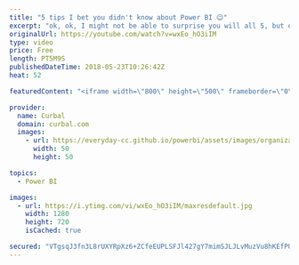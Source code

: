 ```yaml
---
title: "5 tips I bet you didn't know about Power BI 😉"
excerpt: "ok, ok, I might not be able to surprise you will all 5, but did I manage to show you at least one you didn't know?  So in this video I am going to show you 5 tips i bet you didn't know about Power BI.   Looking for a download file? Go to our Download Center: https://curbal.com/donwload-center  SUBSCRIBE"
originalUrl: https://youtube.com/watch?v=wxEo_hO3iIM
type: video
price: Free
length: PT5M9S
publishedDateTime: 2018-05-23T10:26:42Z
heat: 52

featuredContent: "<iframe width=\"800\" height=\"500\" frameborder=\"0\" src=\"https://www.youtube.com/embed/wxEo_hO3iIM\" allow=\"accelerometer; autoplay; encrypted-media; gyroscope; picture-in-picture\" allowfullscreen></iframe>"

provider:
  name: Curbal
  domain: curbal.com
  images:
    - url: https://everyday-cc.github.io/powerbi/assets/images/organizations/curbal.com-50x50.jpg
      width: 50
      height: 50

topics:
  - Power BI

images:
  - url: https://i.ytimg.com/vi/wxEo_hO3iIM/maxresdefault.jpg
    width: 1280
    height: 720
    isCached: true

secured: "VTgsqJ3fn3L8rUXYRpXz6+ZCfeEUPLSFJl427gY7mimSJLJLvMuzVu8hKEfPUNNZ9SCGj2KRBTmg/j15vbOeKGRYi2vKpZqjnvyvfZ73PggEe7CnfCpFQUNsenjIAq0yhngZlRPGZ/mh7PbfIhyiG3YI/tr0XVyFRoTV1ahK86LvN5BzS8qsIu5lkL1n59EHrxuQQV5LzD8joSs1b708aFDuV636CM/wG05VmKQGM1+0F3J1Pz3d5dNTcY+e/v6fWpsHiuJG9tbYP58uCwtLFESAUZXr3skx0cKoXGXe5kUFFkcmsnXmu2xEKP4NEy96SvrgUU5d4TEc1f654ZdOMcrWBghLvsRpjhm+hyeeK1pm+h5U3PuzNyVHwhMifVe/Mf76TfBl0BcO0ovgLlWC2KATqRb+FnU2VXokSFZxPw0=;YzsCBk4ggBLQU/NBcmMFpg=="
---
```


